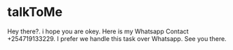 # talkToMe
Hey there?. i hope you are okey. Here is my Whatsapp Contact +254719133229. I prefer we handle this task over Whatsapp.
See you there.
